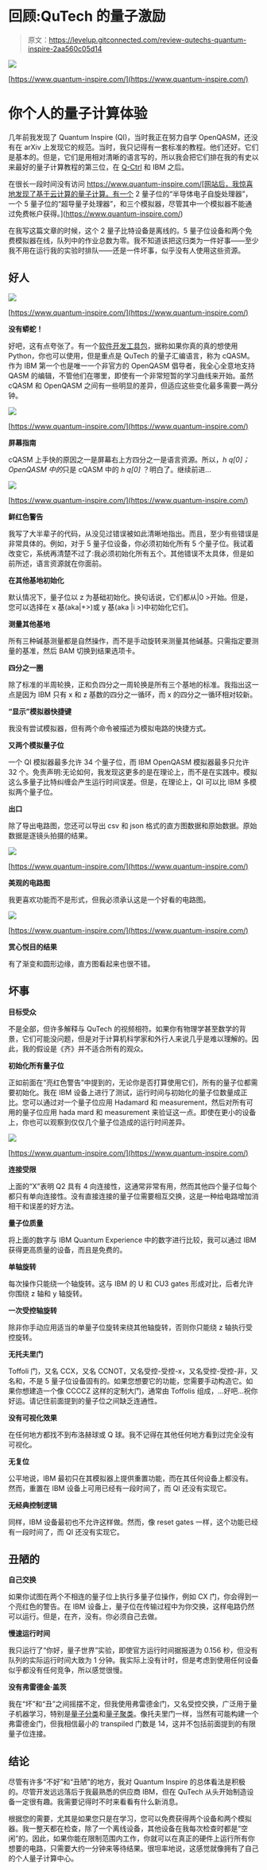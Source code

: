 # 回顾:QuTech 的量子激励

> 原文：<https://levelup.gitconnected.com/review-qutechs-quantum-inspire-2aa560c05d14>

![](img/b98edeee318e94e092356afab5a99959.png)

[https://www.quantum-inspire.com/](https://www.quantum-inspire.com/)

# 你个人的量子计算体验

几年前我发现了 Quantum Inspire (QI)，当时我正在努力自学 OpenQASM，还没有在 arXiv 上发现它的规范。当时，我只记得有一套标准的教程。他们还好。它们是基本的。但是，它们是用相对清晰的语言写的，所以我会把它们排在我的有史以来最好的量子计算教程的第三位，在 [Q-Ctrl](/review-q-ctrls-black-opal-tutorials-3e888ac76f84) 和 IBM 之后。

在很长一段时间没有访问 https://www.quantum-inspire.com/[网站后，我惊喜地发现了基于云计算的量子计算。有一个 2 量子位的“半导体电子自旋处理器”，一个 5 量子位的“超导量子处理器”，和三个模拟器，尽管其中一个模拟器不能通过免费帐户获得。](https://www.quantum-inspire.com/)

在我写这篇文章的时候，这个 2 量子比特设备是离线的。5 量子位设备和两个免费模拟器在线，队列中的作业总数为零。我不知道该把这归类为一件好事——至少我不用在运行我的实验时排队——还是一件坏事，似乎没有人使用这些资源。

## 好人

![](img/84486c9dff4c809a9c92720d2b27d622.png)

[https://www.quantum-inspire.com/](https://www.quantum-inspire.com/)

**没有蟒蛇！**

好吧，这有点夸张了。有一个[软件开发工具包](https://www.quantum-inspire.com/kbase/software-development-kit/)，据称如果你真的真的想使用 Python，你也可以使用，但是重点是 QuTech 的量子汇编语言，称为 cQASM。作为 IBM 第一个也是唯一一个非官方的 OpenQASM 倡导者，我全心全意地支持 QASM 的编辑，不管他们在哪里，即使有一个非常短暂的学习曲线来开始。虽然 cQASM 和 OpenQASM 之间有一些明显的差异，但适应这些变化最多需要一两分钟。

![](img/db044aaeeec41be0d26d85c959a31b35.png)

[https://www.quantum-inspire.com/](https://www.quantum-inspire.com/)

**屏幕指南**

cQASM 上手快的原因之一是屏幕右上方四分之一是语言资源。所以，*h q[0]；OpenQASM 中的*只是 cQASM 中的 *h q[0]* ？明白了。继续前进…

![](img/13ca060403fd25c52b0a5deadd407f03.png)

[https://www.quantum-inspire.com/](https://www.quantum-inspire.com/)

**鲜红色警告**

我写了大半辈子的代码，从没见过错误被如此清晰地指出。而且，至少有些错误是非常具体的。例如，对于 5 量子位设备，你必须初始化所有 5 个量子位。我试着改变它，系统再清楚不过了:我必须初始化所有五个。其他错误不太具体，但是如前所述，语言资源就在你面前。

**在其他基地初始化**

默认情况下，量子位以 z 为基础初始化。换句话说，它们都从|0 >开始。但是，您可以选择在 x 基(aka|+>)或 y 基(aka |i >)中初始化它们。

**测量其他基地**

所有三种碱基测量都是自然操作，而不是手动旋转来测量其他碱基。只需指定要测量的基准，然后 BAM 切换到结果选项卡。

**四分之一圈**

除了标准的半周轮换，正和负四分之一周轮换是所有三个基地的标准。我指出这一点是因为 IBM 只有 x 和 z 基数的四分之一循环，而 x 的四分之一循环相对较新。

**“显示”模拟器快捷键**

我没有尝试模拟器，但有两个命令被描述为模拟电路的快捷方式。

**又两个模拟量子位**

一个 QI 模拟器最多允许 34 个量子位，而 IBM OpenQASM 模拟器最多只允许 32 个。免责声明:无论如何，我发现这更多的是在理论上，而不是在实践中。模拟这么多量子比特纠缠会产生运行时间误差。但是，在理论上，QI 可以比 IBM 多模拟两个量子位。

**出口**

除了导出电路图，您还可以导出 csv 和 json 格式的直方图数据和原始数据。原始数据是逐镜头拍摄的结果。

![](img/ca3e023a262d6b986e4c556ac5f5c463.png)

[https://www.quantum-inspire.com/](https://www.quantum-inspire.com/)

**美观的电路图**

我更喜欢功能而不是形式，但我必须承认这是一个好看的电路图。

![](img/5e043d8d5f9188892ebfb761362c8d6b.png)

[https://www.quantum-inspire.com/](https://www.quantum-inspire.com/)

**赏心悦目的结果**

有了渐变和圆形边缘，直方图看起来也很不错。

## 坏事

**目标受众**

不是全部，但许多解释与 QuTech 的视频相符。如果你有物理学甚至数学的背景，它们可能没问题，但是对于计算机科学家和外行人来说几乎是难以理解的。因此，我的假设是《齐》并不适合所有的观众。

**初始化所有量子位**

正如前面在“亮红色警告”中提到的，无论你是否打算使用它们，所有的量子位都需要初始化。我在 IBM 设备上进行了测试，运行时间与初始化的量子位数量成正比。您可以通过对一个量子位应用 Hadamard 和 measurement，然后对所有可用的量子位应用 hada mard 和 measurement 来验证这一点。即使在更小的设备上，你也可以观察到仅仅几个量子位造成的运行时间差异。

![](img/43c8cf45f7a4f318e4b8fcf0f6f86899.png)

[https://www.quantum-inspire.com/](https://www.quantum-inspire.com/)

**连接受限**

上面的“X”表明 Q2 具有 4 向连接性，这通常非常有用，然而其他四个量子位每个都只有单向连接性。没有直接连接的量子位需要相互交换，这是一种给电路增加消相干和误差的好方法。

**量子位质量**

将上面的数字与 IBM Quantum Experience 中的数字进行比较，我可以通过 IBM 获得更高质量的设备，而且是免费的。

**单轴旋转**

每次操作只能绕一个轴旋转。这与 IBM 的 U 和 CU3 gates 形成对比，后者允许你围绕 z 轴和 y 轴旋转。

**一次受控轴旋转**

除非你手动应用适当的单量子位旋转来绕其他轴旋转，否则你只能绕 z 轴执行受控旋转。

**无托夫里门**

Toffoli 门，又名 CCX，又名 CCNOT，又名受控-受控-x，又名受控-受控-非，又名和，不是 5 量子位设备固有的。如果您想要它的功能，您需要手动构造它。如果你想建造一个像 CCCCZ 这样的定制大门，通常由 Toffolis 组成，…好吧…祝你好运。请记住前面提到的量子位之间缺乏连通性。

**没有可视化效果**

在任何地方都找不到布洛赫球或 Q 球。我不记得在其他任何地方看到过完全没有可视化。

**无复位**

公平地说，IBM 最初只在其模拟器上提供重置功能，而在其任何设备上都没有。然而，重置在 IBM 设备上可用已经有一段时间了，而 QI 还没有实现它。

**无经典控制逻辑**

同样，IBM 设备最初也不允许这样做。然而，像 reset gates 一样，这个功能已经有一段时间了，而 QI 还没有实现它。

## 丑陋的

**自己交换**

如果你试图在两个不相连的量子位上执行多量子位操作，例如 CX 门，你会得到一个亮红色的警告。在 IBM 设备上，量子位在传输过程中为你交换，这样电路仍然可以运行。但是，在齐，没有。你必须自己去做。

**慢速运行时间**

我只运行了“你好，量子世界”实验，即使官方运行时间据报道为 0.156 秒，但没有队列的实际运行时间大致为 1 分钟。我实际上没有计时，但是考虑到使用任何设备似乎都没有任何竞争，所以感觉很慢。

**没有弗雷德金·盖茨**

我在“坏”和“丑”之间摇摆不定，但我使用弗雷德金门，又名受控交换，广泛用于量子机器学习，特别是[量子分类](https://medium.com/swlh/quantum-classification-cecbc7831be)和[量子聚类](/quantum-clustering-c498b089b88e)。像托夫里门一样，当然有可能构建一个弗雷德金门，但我相信最小的 transpiled 门数是 14，这并不包括前面提到的有限量子位连接。

## 结论

尽管有许多“不好”和“丑陋”的地方，我对 Quantum Inspire 的总体看法是积极的。尽管开发远远落后于我最熟悉的供应商 IBM，但在 QuTech 从头开始制造设备一定很有趣。我需要记得时不时来看看有什么新消息。

根据您的需要，尤其是如果您只是在学习，您可以免费获得两个设备和两个模拟器。我一整天都在检查，除了一个离线设备，其他设备在我每次检查时都是“空闲”的。因此，如果你能在限制范围内工作，你就可以在真正的硬件上运行所有你想要的电路，只需要大约一分钟来等待结果。很坦率地说，这感觉就像拥有了自己的个人量子计算中心。